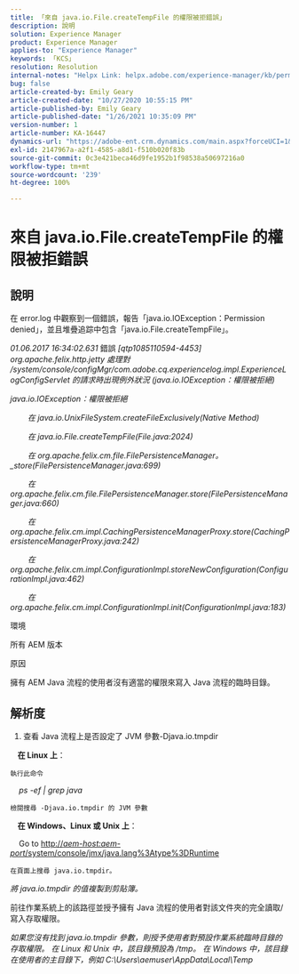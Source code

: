 ```yaml
---
title: 「來自 java.io.File.createTempFile 的權限被拒錯誤」
description: 說明
solution: Experience Manager
product: Experience Manager
applies-to: "Experience Manager"
keywords: 「KCS」
resolution: Resolution
internal-notes: "Helpx Link: helpx.adobe.com/experience-manager/kb/permission_denied_error_from_java_io_file.html"
bug: false
article-created-by: Emily Geary
article-created-date: "10/27/2020 10:55:15 PM"
article-published-by: Emily Geary
article-published-date: "1/26/2021 10:35:09 PM"
version-number: 1
article-number: KA-16447
dynamics-url: "https://adobe-ent.crm.dynamics.com/main.aspx?forceUCI=1&pagetype=entityrecord&etn=knowledgearticle&id=bfc91274-a718-eb11-a813-000d3a5937f3"
exl-id: 2147967a-a2f1-4585-a8d1-f510b020f83b
source-git-commit: 0c3e421beca46d9fe1952b1f98538a50697216a0
workflow-type: tm+mt
source-wordcount: '239'
ht-degree: 100%

---
```


# 來自 java.io.File.createTempFile 的權限被拒錯誤

## 說明

在 error.log 中觀察到一個錯誤，報告「java.io.IOException：Permission denied」，並且堆疊追踪中包含「java.io.File.createTempFile」。

<em>01.06.2017 16:34:02.631 </em>錯誤<em> [qtp1085110594-4453] org.apache.felix.http.jetty 處理對 /system/console/configMgr/com.adobe.cq.experiencelog.impl.ExperienceLogConfigServlet 的請求時出現例外狀況 (java.io.IOException：權限被拒絕)</em>

<em>java.io.IOException：權限被拒絕</em>

<em>        在 java.io.UnixFileSystem.createFileExclusively(Native Method)</em>

<em>        在 java.io.File.createTempFile(File.java:2024)</em>

<em>        在 org.apache.felix.cm.file.FilePersistenceManager。_store(FilePersistenceManager.java:699)</em>

<em>        在 org.apache.felix.cm.file.FilePersistenceManager.store(FilePersistenceManager.java:660)</em>

<em>        在 org.apache.felix.cm.impl.CachingPersistenceManagerProxy.store(CachingPersistenceManagerProxy.java:242)</em>

<em>        在 org.apache.felix.cm.impl.ConfigurationImpl.storeNewConfiguration(ConfigurationImpl.java:462)</em>

<em>        在 org.apache.felix.cm.impl.ConfigurationImpl.init(ConfigurationImpl.java:183)</em>


環境



所有 AEM 版本


原因



擁有 AEM Java 流程的使用者沒有適當的權限來寫入 Java 流程的臨時目錄。

## 解析度

1. 查看 Java 流程上是否設定了 JVM 參數-Djava.io.tmpdir




<b>    在 Linux 上</b>： 

    執行此命令

<em>    ps -ef | grep java</em>

    檢閱搜尋 -Djava.io.tmpdir 的 JVM 參數

<b>    在 Windows、Linux 或 Unix 上</b>：   

    Go to [http://<em>aem-host:aem-port</em>/system/console/jmx/java.lang%3Atype%3DRuntime](http://aem-host:aem-port/system/console/jmx/java.lang%3Atype%3DRuntime)

    在頁面上搜尋 java.io.tmpdir。

<em>   將 java.io.tmpdir 的值複製到剪貼簿。

</em>   前往作業系統上的該路徑並授予擁有 Java 流程的使用者對該文件夾的完全讀取/寫入存取權限。

<em>   如果您沒有找到 java.io.tmpdir 參數，則授予使用者對預設作業系統臨時目錄的存取權限。  在 Linux 和 Unix 中，該目錄預設為 /tmp。  在 Windows 中，該目錄在使用者的主目錄下，例如 C:\Users\aemuser\AppData\Local\Temp
